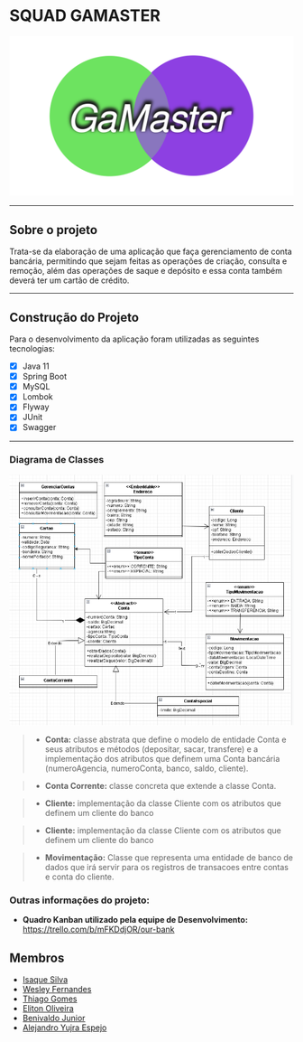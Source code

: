 # SQUAD GAMASTER 


[//]: # (![Image]&#40;http://s2.glbimg.com/ISAMH15-7x5uueooUfpwrNr_S5I=/s.glbimg.com/jo/g1/f/original/2011/08/22/22-java-300.jpg "Imagem JAVA"&#41;)
![Image](./Arquivos/squad-logo-1.png "Imagem JAVA")
***
## Sobre o projeto
Trata-se da elaboração de uma aplicação que faça gerenciamento de conta bancária, permitindo que
sejam feitas as operações de criação, consulta e remoção, além das operações de
saque e depósito e essa conta também deverá ter um cartão de crédito.
***
## Construção do Projeto   
Para o desenvolvimento da aplicação foram utilizadas as seguintes tecnologias:

- [x] Java 11
- [x] Spring Boot
- [x] MySQL
- [x] Lombok
- [x] Flyway
- [x] JUnit
- [x] Swagger
***
### Diagrama de Classes
![Image](./Arquivos/Diagrama%20de%20Classe.PNG)

  >- **Conta:** classe abstrata que define o modelo de entidade Conta e seus atributos  e métodos (depositar, sacar, transfere) e a implementação dos atributos que definem uma Conta bancária (numeroAgencia, numeroConta, banco, saldo, cliente).
  
  >- **Conta Corrente:** classe concreta que extende a classe Conta.

  >- **Cliente:** implementação da classe Cliente com os atributos que definem um cliente do banco

  >- **Cliente:** implementação da classe Cliente com os atributos que definem um cliente do banco

  >- **Movimentação:**  Classe que representa uma entidade de banco de dados que irá servir para os registros de transacoes entre contas e conta do cliente.

### Outras informações do projeto:
  - **Quadro Kanban utilizado pela equipe de Desenvolvimento:** https://trello.com/b/mFKDdjOR/our-bank

## Membros
  - [Isaque Silva](https://github.com/silvaij)
  - [Wesley Fernandes](https://github.com/WesleyOliver)
  - [Thiago Gomes](https://github.com/thiagosquid)
  - [Eliton Oliveira](https://github.com/alejandro-espejo)
  - [Benivaldo Junior](https://github.com/benorio)
  - [Alejandro Yujra Espejo](https://github.com/alejandro-espejo)
